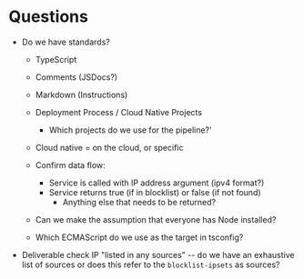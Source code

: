 # Questions

- Do we have standards?

  - TypeScript
  - Comments (JSDocs?)
  - Markdown (Instructions)
  - Deployment Process / Cloud Native Projects

    - Which projects do we use for the pipeline?'

  - Cloud native = on the cloud, or specific 

  - Confirm data flow:

    - Service is called with IP address argument (ipv4 format?)
    - Service returns true (if in blocklist) or false (if not found)
      - Anything else that needs to be returned?

  - Can we make the assumption that everyone has Node installed?
  - Which ECMAScript do we use as the target in tsconfig?

- Deliverable check IP "listed in any sources" -- do we have an exhaustive list of sources or does this refer to the `blocklist-ipsets` as sources?
